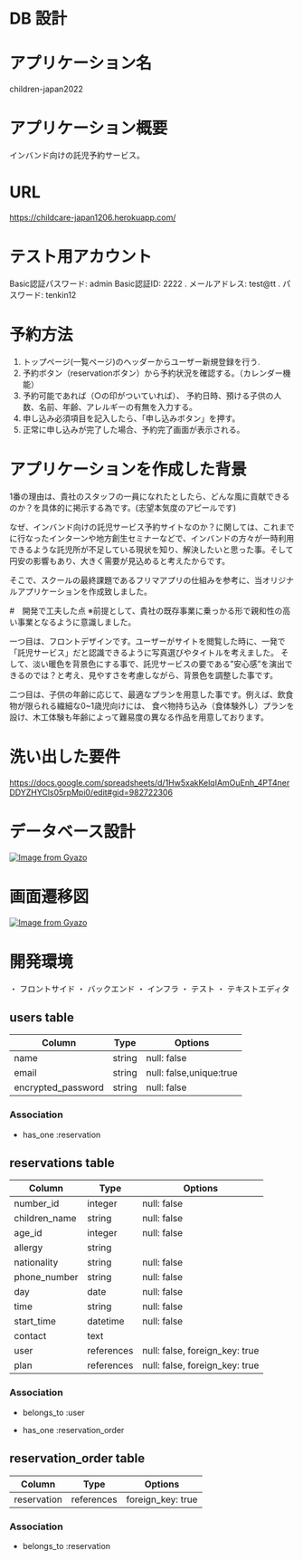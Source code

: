 # DB 設計

# アプリケーション名
children-japan2022

# アプリケーション概要
インバンド向けの託児予約サービス。

# URL
https://childcare-japan1206.herokuapp.com/

# テスト用アカウント
Basic認証パスワード: admin
Basic認証ID: 2222
. メールアドレス: test@tt 
. パスワード: tenkin12

# 予約方法
1. トップページ(一覧ページ)のヘッダーからユーザー新規登録を行う.
2. 予約ボタン（reservationボタン）から予約状況を確認する。（カレンダー機能）
3. 予約可能であれば（○の印がついていれば）、 予約日時、預ける子供の人数、名前、年齢、アレルギーの有無を入力する。
4. 申し込み必須項目を記入したら、「申し込みボタン」を押す。
5. 正常に申し込みが完了した場合、予約完了画面が表示される。



  # アプリケーションを作成した背景
  1番の理由は、貴社のスタッフの一員になれたとしたら、どんな風に貢献できるのか？を具体的に掲示する為です。(志望本気度のアピールです)

  なぜ、インバンド向けの託児サービス予約サイトなのか？に関しては、これまでに行なったインターンや地方創生セミナーなどで、インバンドの方々が一時利用できるような託児所が不足している現状を知り、解決したいと思った事。そして円安の影響もあり、大きく需要が見込めると考えたからです。

  そこで、スクールの最終課題であるフリマアプリの仕組みを参考に、当オリジナルアプリケーションを作成致しました。

  #　開発で工夫した点
  ※前提として、貴社の既存事業に乗っかる形で親和性の高い事業となるように意識しました。

  一つ目は、フロントデザインです。ユーザーがサイトを閲覧した時に、一発で「託児サービス」だと認識できるように写真選びやタイトルを考えました。 そして、淡い暖色を背景色にする事で、託児サービスの要である”安心感”を演出できるのでは？と考え、見やすさを考慮しながら、背景色を調整した事です。

  二つ目は、子供の年齢に応じて、最適なプランを用意した事です。例えば、飲食物が限られる繊細な0~1歳児向けには、 食べ物持ち込み（食体験外し）プランを設け、木工体験も年齢によって難易度の異なる作品を用意しております。


                                                        
  # 洗い出した要件
  https://docs.google.com/spreadsheets/d/1Hw5xakKelqIAmOuEnh_4PT4nerDDYZHYCls05rpMpi0/edit#gid=982722306

# データベース設計
[![Image from Gyazo](https://i.gyazo.com/a6a53caa031977aeabcdc4cee7ccf24e.png)](https://gyazo.com/a6a53caa031977aeabcdc4cee7ccf24e)
# 画面遷移図
[![Image from Gyazo](https://i.gyazo.com/93689cd9b0473a46789254f78f62ba76.png)](https://gyazo.com/93689cd9b0473a46789254f78f62ba76)

# 開発環境
・ フロントサイド
・ バックエンド
・ インフラ
・ テスト
・ テキストエディタ




## users table

| Column                | Type                | Options                   |
|-----------------------|---------------------|---------------------------|
| name                  | string              | null: false               |
| email                 | string              | null: false,unique:true   |
| encrypted_password    | string              | null: false               |



### Association

* has_one :reservation

## reservations table

| Column           | Type       | Options                        |
|------------------|------------|--------------------------------|
| number_id        | integer    | null: false                    |
| children_name    | string     | null: false                    |
| age_id           | integer    | null: false                    |
| allergy          | string     |                                |
| nationality      | string     | null: false                    |
| phone_number     | string     | null: false                    |
| day              | date       | null: false                    |
| time             | string     | null: false                    |
| start_time       | datetime   | null: false                    |
| contact          | text       |                                |
| user             | references | null: false, foreign_key: true |
| plan             | references | null: false, foreign_key: true |


### Association
- belongs_to :user
* has_one :reservation_order


## reservation_order table

| Column                | Type                | Options             |
|-----------------------|---------------------|---------------------|
| reservation           | references          | foreign_key: true   |

### Association
- belongs_to :reservation
